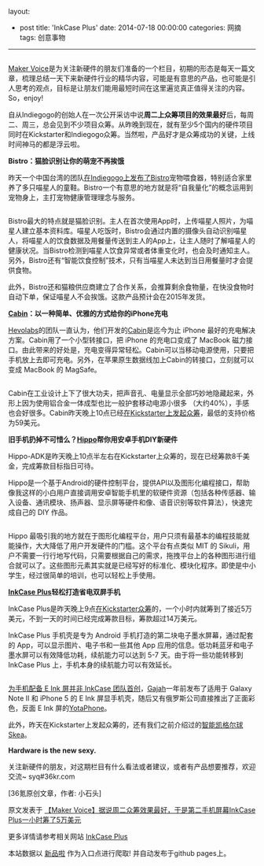 layout: 
  - post 
title: 'InkCase Plus' 
date: 2014-07-18 00:00:00 
categories: 网摘 
tags: 创意事物 
---

<p><img src="http://a.36krcnd.com/photo/2014/30b668a9512726a25afa439d62e5e7de.jpg" alt=""/></p>

<p><a target="_blank" data-no-turbolink="true" href="http://www.36kr.com/tag/Maker%20Voice">Maker Voice</a>是为关注新硬件的朋友们准备的一个栏目，初期的形态是每天一篇文章，梳理总结一天下来新硬件行业的精华内容，可能是有意思的产品，也可能是引人思考的观点，目标是让朋友们能用最短时间在这里遍览真正值得关注的内容。So，enjoy!</p>

<p>自从Indiegogo的创始人在一次公开采访中说<strong>周二上众筹项目的效果最好</strong>后，每周二、周三，总会见到不少项目众筹。从昨晚到现在，就有至少5个国内的硬件项目同时在Kickstarter和Indiegogo众筹。当然啦，产品好才是众筹成功的关键，上线时间神马的都是浮云啦。</p>

<p><strong>Bistro：猫脸识别让你的萌宠不再挨饿</strong></p>

<p>昨天一个中国台湾的团队<a target="_blank" data-no-turbolink="true" href="https://www.indiegogo.com/projects/bistro-the-smart-feeder-that-recognizes-your-cat-s-face">在Indiegogo上发布了Bistro</a>宠物喂食器，特别适合家里养了多只喵星人的童鞋。Bistro一个有意思的地方就是将“自我量化”的概念运用到宠物身上，主打宠物健康管理理念与服务。</p>

<p><img src="http://a.36krcnd.com/photo/2014/d353dc539b744a6e4f25affa4287beae.jpg" alt=""/></p>

<p>Bistro最大的特点就是猫脸识别。主人在首次使用App时，上传喵星人照片，为喵星人建立基本资料库。喵星人吃饭时，Bistro会通过内置的摄像头自动识别喵星人，将喵星人的饮食数据及用餐量传送到主人的App上，让主人随时了解喵星人的健康状况。当Bistro检测到喵星人饮食异常或者体重变化时，也会及时通知主人。另外，Bistro还有“智能饮食控制”技术，只有当喵星人未达到当日用餐量时才会提供食物。</p>

<p>此外，Bistro还和猫粮供应商建立了合作关系，会推算剩余食物量，在快没食物时自动下单，保证喵星人不会挨饿。这款产品预计会在2015年发货。</p>

<p><strong><a target="_blank" data-no-turbolink="true" href="https://www.kickstarter.com/projects/1193255258/cabin-the-easiest-way-to-recharge-your-iphone?ref=nav_search">Cabin</a>：以一种简单、优雅的方式给你的iPhone充电</strong></p>

<p><a target="_blank" data-no-turbolink="true" href="http://hevolabs.com/">Hevolabs</a>的团队一直认为，他们开发的<a target="_blank" data-no-turbolink="true" href="https://www.kickstarter.com/projects/1193255258/cabin-the-easiest-way-to-recharge-your-iphone?ref=nav_search">Cabin</a>是迄今为止 iPhone 最好的充电解决方案。Cabin用了一个小型转接口，把 iPhone 的充电口变成了 MacBook 磁力接口。由此带来的好处是，充电变得异常轻松。Cabin可以当移动电源使用，只要把手机放上去即可充电。另外，在苹果原生数据线加上Cabin的转接口，立刻就可以变成 MacBook 的 MagSafe。</p>

<p><img src="http://a.36krcnd.com/photo/2014/e2b1a805fe57f26bffb4e82ce1860f84.jpg" alt=""/></p>

<p>Cabin在工业设计上下了很大功夫，把声音孔、电量显示全部巧妙地隐藏起来，外形上因为使用铝合金一体成型也比一般护套移动电源小很多 （大约40%），手感也会好很多。Cabin昨天晚上10点已经<a target="_blank" data-no-turbolink="true" href="https://www.kickstarter.com/projects/1193255258/cabin-the-easiest-way-to-recharge-your-iphone?ref=nav_search">在Kickstarter上发起众筹</a>，最低的支持价格为59美元。</p>

<p><strong>旧手机扔掉不可惜么？<a target="_blank" data-no-turbolink="true" href="http://img.36kr.com/p/213715.html">Hippo</a>帮你用安卓手机DIY新硬件</strong></p>

<p>Hippo-ADK是昨天晚上10点半左右在Kickstarter上众筹的，现在已经筹款8千美金，完成筹款目标指日可待。</p>

<p>Hippo是一个基于Android的硬件控制平台，提供API以及图形化编程接口，帮助像我这样的小白用户直接调用安卓智能手机里的软硬件资源（包括各种传感器、输入设备、通讯模块、扬声器、显示屏等硬件和像、语音识别等软件算法），快速完成自己的 DIY 作品。</p>

<p><img src="http://a.36krcnd.com/photo/2014/a259221c03a0a5f265723b46a12a4081.jpg" alt=""/></p>

<p>Hippo 最吸引我的地方就在于图形化编程平台，用户只须有最基本的编程技能就能操作，大大降低了用户开发硬件的门槛。这个平台有点类似 MIT 的 Sikuli，用户不需要一行行地写代码，只需要根据自己的需求，拖拽平台上的各种图形进行组合就可以了。这些图形元素其实就是已经写好的标准化、模块化程序。即使是中小学生，经过很简单的培训，也可以轻松上手使用。</p>

<p><strong><a target="_blank" data-no-turbolink="true" href="http://img.36kr.com/p/213354.html">InkCase Plus</a>轻松打造省电双屏手机</strong></p>

<p>InkCase Plus是昨天晚上9点<a target="_blank" data-no-turbolink="true" href="https://www.kickstarter.com/projects/378232716/inkcase-plus-e-ink-screen-for-android-phone?ref=nav_search">在Kickstarter众筹</a>的，一个小时内就筹到了接近5万美元，不到一天的时间已经完成筹款目标，筹款超过14万美元。</p>

<p>InkCase Plus 手机壳是专为 Android 手机打造的第二块电子墨水屏幕，通过配套的 App，可以显示图片、电子书和一些其他 App 应用的信息。低功耗蓝牙和电子墨水屏可以有效降低功耗，续航能力可以达到 5-7 天。由于将一些功能转移到 InkCase Plus 上，手机本身的续航能力可以有效延长。</p>

<p><img src="http://a.36krcnd.com/photo/2014/bb86f1b7306b5f2a956488e10ae2f3cb.jpg" alt=""/></p>

<p><a target="_blank" data-no-turbolink="true" href="http://www.ifanr.com/433219">为手机配备 E Ink 屏并非 InkCase 团队首创</a>，<a target="_blank" data-no-turbolink="true" href="http://www.engadget.com/2013/06/05/gajah-unveils-129-e-ink-case-for-iphone-5-and-galaxy-note-ii/">Gajah</a>一年前发布了适用于 Galaxy Note II 和 iPhone 5 的 E Ink 屏显手机壳，随后又有俄罗斯公司直接推出了正面彩色，反面 E Ink 屏的<a target="_blank" data-no-turbolink="true" href="http://techcrunch.com/2014/02/23/next-gen-yotaphone/">YotaPhone</a>。</p>

<p>此外，昨天在Kickstarter上发起众筹的，还有我们之前介绍过的<a target="_blank" data-no-turbolink="true" href="http://www.36kr.com/p/213644.html">智能凯格尔球Skea</a>。</p>

<p><strong>Hardware is the new sexy.</strong></p>

<p>关注新硬件的朋友，对这期栏目有什么看法或者建议，或者有产品想要推荐，欢迎交流~ syq#36kr.com</p>
					<p>[<span>36氪</span>原创文章，作者: 小石头]</p>
					<p></p>  



原文发表于 [【Maker Voice】据说周二众筹效果最好，于是第二手机屏幕InkCase Plus一小时筹了5万美元](http://www.36kr.com/p/213797.html)  

更多详情请参考相关网站 [InkCase Plus](http://www.oaxis.com/cn/)  

本站数据以 [新品啦](http://xinpinla.com/) 作为入口点进行爬取! 并自动发布于github pages上。  
